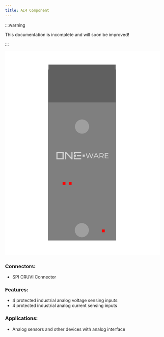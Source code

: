 ```yaml
---
title: AI4 Component
---
```


:::warning

This documentation is incomplete and will soon be improved!

:::

![Ai4 Component](img/Component_AI4.png)

### Connectors:
-	SPI CRUVI Connector

### Features: 
-	4 protected industrial analog voltage sensing inputs 
-	4 protected industrial analog current sensing inputs 


### Applications: 
-	Analog sensors and other devices with analog interface

